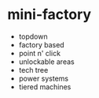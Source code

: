 # mini-factory

- topdown
- factory based
- point n' click
- unlockable areas
- tech tree
- power systems
- tiered machines